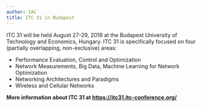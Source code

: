 ```yaml
---
author: IAC
title: ITC 31 in Budapest
---
```



ITC 31 will be held August 27-29, 2019 at the Budapest University of Technology and Economics, Hungary. ITC 31 is specifically focused on four (partially overlapping, non-exclusive) areas:

  * Performance Evaluation, Control and Optimization
  * Network Measurements, Big Data, Machine Learning for Network Optimization
  * Networking Architectures and Paradigms
  * Wireless and Cellular Networks

 **More information about ITC 31 at <https://itc31.itc-conference.org/>**

